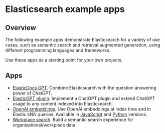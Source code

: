 # Elasticsearch example apps

## Overview

The following example apps demonstrate Elasticsearch for a variety of use cases, such as semantic search and retrieval augmented generation, using different programming languages and frameworks.

Use these apps as a starting point for your own projects.

## Apps

- [ElasticDocs GPT](./ElasticDocs_GPT/README.md). Combine Elasticsearch with the question answering power of ChatGPT.
- [ElasticGPT plugin](./ElasticGPT_Plugin/README.md). Implement a ChatGPT plugin and extend ChatGPT usage to any content indexed into Elasticsearch.
- [OpenAI embeddings](./OpenAI-embeddings/README.md). Use OpenAI embeddings at index time and in Elastic kNN queries. Available in [JavaScript](./OpenAI-embeddings/OpenAI-JS/README.md) and [Python](./OpenAI-embeddings/OpenAI-Py/README.md) versions.
- [Workplace search](./Workplace-Search/README.MD). Build a semantic search experience for organizational/workplace data.

